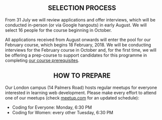 <h2 align='center'>SELECTION PROCESS</h2>

From 31 July we will review applications and offer interviews, which will be conducted in-person (or via Google hangouts) in early August. We will select 16 people for the course beginning in October.

All applications received from August onwards will enter the pool for our February course, which begins 18 February, 2018. We will be conducting interviews for the February course in October and, for the first time, we will be offering a prep-course to support candidates for this programme in completing [our course prerequisites](./prerequisites).

<h2 align='center'>HOW TO PREPARE</h2>

Our London campus (14 Palmers Road) hosts regular meetups for everyone interested in learning web development. Please make every effort to attend one of our meetups (check [meetup.com](https://www.meetup.com/founderscoders/) for an updated schedule):

+ Coding for Everyone: Monday, 6:30 PM
+ Coding for Women: every other Tuesday, 6:30 PM
